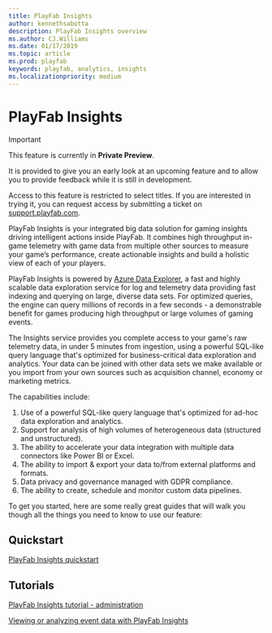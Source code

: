 ```yaml
---
title: PlayFab Insights
author: kennethsabotta
description: PlayFab Insights overview
ms.author: CJ.Williams
ms.date: 01/17/2019
ms.topic: article
ms.prod: playfab
keywords: playfab, analytics, insights
ms.localizationpriority: medium
---
```


# PlayFab Insights

> [!IMPORTANT]
> This feature is currently in **Private Preview**.  
>
> It is provided to give you an early look at an upcoming feature and to allow you to provide feedback while it is still in development.  
>
> Access to this feature is restricted to select titles. If you are interested in trying it, you can request access by submitting a ticket on [support.playfab.com](https://support.playfab.com/hc/en-us/requests/new).

PlayFab Insights is your integrated big data solution for gaming insights driving intelligent actions inside PlayFab. It combines high throughput in-game telemetry with game data from multiple other sources to measure your game’s performance, create actionable insights and build a holistic view of each of your players.

PlayFab Insights is powered by [Azure Data Explorer](https://azure.microsoft.com/en-us/services/data-explorer/), a fast and highly scalable data exploration service for log and telemetry data providing fast indexing and querying on large, diverse data sets. For optimized queries, the engine can query millions of records in a few seconds - a demonstrable benefit for games producing high throughput or large volumes of gaming events.  

The Insights service provides you complete access to your game's raw telemetry data, in under 5 minutes from ingestion, using a powerful SQL-like query language that's optimized for business-critical data exploration and analytics. Your data can be joined with other data sets we make available or you import from your own sources such as acquisition channel, economy or marketing metrics. 

The capabilities include:

1. Use of a powerful SQL-like query language that's optimized for ad-hoc data exploration and analytics.
1. Support for analysis of high volumes of heterogeneous data (structured and unstructured).
1. The ability to accelerate your data integration with multiple data connectors like Power BI or Excel.
1. The ability to import & export your data to/from external platforms and formats.
1. Data privacy and governance managed with GDPR compliance.
1. The ability to create, schedule and monitor custom data pipelines.

To get you started,  here are some really great guides that will walk you though all the things you need to know to use our feature:

## Quickstart

[PlayFab Insights quickstart](quickstart.md)

## Tutorials

[PlayFab Insights tutorial - administration](administration.md)

[Viewing or analyzing event data with PlayFab Insights](view-or-analyze-event-data.md)
